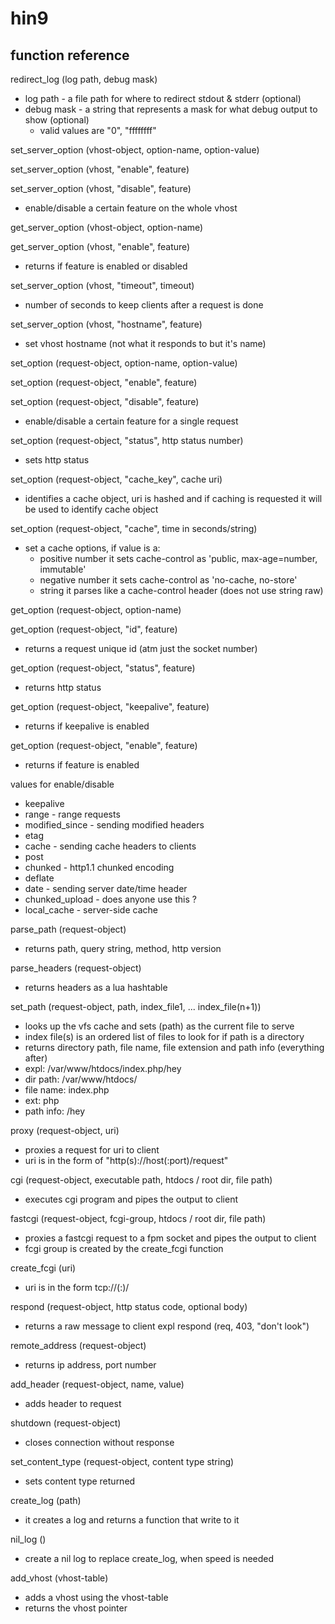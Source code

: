 hin9
====

function reference
------------------

redirect\_log (log path, debug mask)
  * log path - a file path for where to redirect stdout & stderr (optional)
  * debug mask - a string that represents a mask for what debug output to show (optional)
    * valid values are "0", "ffffffff"

set\_server\_option (vhost-object, option-name, option-value)

set\_server\_option (vhost, "enable", feature)

set\_server\_option (vhost, "disable", feature)
  * enable/disable a certain feature on the whole vhost

get\_server\_option (vhost-object, option-name)

get\_server\_option (vhost, "enable", feature)
  * returns if feature is enabled or disabled

set\_server\_option (vhost, "timeout", timeout)
  * number of seconds to keep clients after a request is done

set\_server\_option (vhost, "hostname", feature)
  * set vhost hostname (not what it responds to but it's name)

set\_option (request-object, option-name, option-value)

set\_option (request-object, "enable", feature)

set\_option (request-object, "disable", feature)
  * enable/disable a certain feature for a single request

set\_option (request-object, "status", http status number)
  * sets http status

set\_option (request-object, "cache\_key", cache uri)
  * identifies a cache object, uri is hashed and if caching is requested it will be used to identify cache object

set\_option (request-object, "cache", time in seconds/string)
  * set a cache options, if value is a:
    * positive number it sets cache-control as 'public, max-age=number, immutable'
    * negative number it sets cache-control as 'no-cache, no-store'
    * string it parses like a cache-control header (does not use string raw)

get\_option (request-object, option-name)

get\_option (request-object, "id", feature)
  * returns a request unique id (atm just the socket number)

get\_option (request-object, "status", feature)
  * returns http status

get\_option (request-object, "keepalive", feature)
  * returns if keepalive is enabled

get\_option (request-object, "enable", feature)
  * returns if feature is enabled

values for enable/disable
  * keepalive
  * range - range requests
  * modified\_since - sending modified headers
  * etag
  * cache - sending cache headers to clients
  * post
  * chunked - http1.1 chunked encoding
  * deflate
  * date - sending server date/time header
  * chunked\_upload - does anyone use this ?
  * local\_cache - server-side cache

parse\_path (request-object)
  * returns path, query string, method, http version

parse\_headers (request-object)
  * returns headers as a lua hashtable

set\_path (request-object, path, index\_file1, ... index\_file(n+1))
  * looks up the vfs cache and sets (path) as the current file to serve
  * index file(s) is an ordered list of files to look for if path is a directory
  * returns directory path, file name, file extension and path info (everything after)
  * expl: /var/www/htdocs/index.php/hey
  * dir path: /var/www/htdocs/
  * file name: index.php
  * ext: php
  * path info: /hey

proxy (request-object, uri)
  * proxies a request for uri to client
  * uri is in the form of "http(s)://host(:port)/request"

cgi (request-object, executable path, htdocs / root dir, file path)
  * executes cgi program and pipes the output to client

fastcgi (request-object, fcgi-group, htdocs / root dir, file path)
  * proxies a fastcgi request to a fpm socket and pipes the output to client
  * fcgi group is created by the create_fcgi function

create_fcgi (uri)
  * uri is in the form tcp://<host>(:<port>)/

respond (request-object, http status code, optional body)
  * returns a raw message to client expl respond (req, 403, "don't look")

remote\_address (request-object)
  * returns ip address, port number

add\_header (request-object, name, value)
  * adds header to request

shutdown (request-object)
  * closes connection without response

set\_content\_type (request-object, content type string)
  * sets content type returned

create\_log (path)
  * it creates a log and returns a function that write to it

nil\_log ()
  * create a nil log to replace create\_log, when speed is needed

add\_vhost (vhost-table)
  * adds a vhost using the vhost-table
  * returns the vhost pointer



